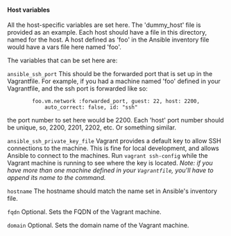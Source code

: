 #### Host variables

All the host-specific variables are set here. The 'dummy_host' file is provided as an example. Each host should have a file in this directory, named for the host. A host defined as 'foo' in the Ansible inventory file would have a vars file here named 'foo'.

The variables that can be set here are:  

`ansible_ssh_port`
This should be the forwarded port that is set up in the Vagrantfile. For example, if you had a machine named 'foo' defined in your Vagrantfile, and the ssh port is forwarded like so:

            foo.vm.network :forwarded_port, guest: 22, host: 2200,
                auto_correct: false, id: "ssh"

the port number to set here would be 2200. Each 'host' port number should be unique, so, 2200, 2201, 2202, etc. Or something similar.

`ansible_ssh_private_key_file`
Vagrant provides a default key to allow SSH connections to the machine. This is fine for local development, and allows Ansible to connect to the machines. Run `vagrant ssh-config` while the Vagrant machine is running to see where the key is located. *Note: if you have more than one machine defined in your `Vagrantfile`, you'll have to append its name to the command.*  

`hostname`
The hostname should match the name set in Ansible's inventory file.  

`fqdn`
Optional. Sets the FQDN of the Vagrant machine.  

`domain`
Optional. Sets the domain name of the Vagrant machine.
